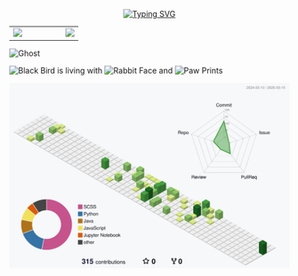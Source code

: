 <div align="center">
  <a href="https://git.io/typing-svg">
    <img src="https://readme-typing-svg.demolab.com?font=Fira+Code&weight=500&size=30&pause=1000&color=8DF768&center=true&vCenter=true&width=435&lines=Blog+%3A+syjoe02.github.io;Developing+.+.+.+" alt="Typing SVG">
  </a>
</div>

<table align="center">
  <tr>
    <td><img src="https://github-readme-stats.vercel.app/api?username=syjoe02&show_icons=true&theme=tokyonight" width="420"/></td>
    <td width="50px"></td>
    <td><img src="https://github-readme-stats.vercel.app/api/top-langs/?username=syjoe02&layout=compact&card_width=420" width="420"/></td>
  </tr>
</table>

<img src="https://raw.githubusercontent.com/Tarikul-Islam-Anik/Animated-Fluent-Emojis/master/Emojis/Smilies/Ghost.png" alt="Ghost" width="25" height="25" />




<img src="https://raw.githubusercontent.com/Tarikul-Islam-Anik/Animated-Fluent-Emojis/master/Emojis/Animals/Black%20Bird.png" alt="Black Bird" width="25" height="25" /> is living with <img src="https://raw.githubusercontent.com/Tarikul-Islam-Anik/Animated-Fluent-Emojis/master/Emojis/Animals/Rabbit%20Face.png" alt="Rabbit Face" width="25" height="25" /> and <img src="https://raw.githubusercontent.com/Tarikul-Islam-Anik/Animated-Fluent-Emojis/master/Emojis/Animals/Paw%20Prints.png" alt="Paw Prints" width="25" height="25" />

<p align="center" >
	<picture>
	  <source media="(prefers-color-scheme: dark)"  srcset="https://raw.githubusercontent.com/syjoe02/syjoe02/output-3d-contrib/night.svg" />
	  <source media="(prefers-color-scheme: light)" srcset="https://raw.githubusercontent.com/syjoe02/syjoe02/output-3d-contrib/day.svg" />
	  <img alt="github profile contributions chart"    src="https://raw.githubusercontent.com/syjoe02/syjoe02/output-3d-contrib/day.svg" />
	</picture>
</p>
